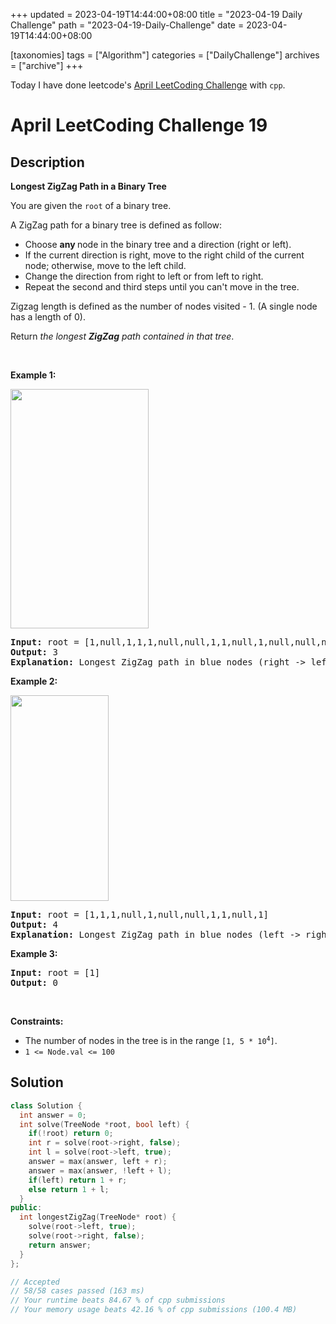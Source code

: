 +++
updated = 2023-04-19T14:44:00+08:00
title = "2023-04-19 Daily Challenge"
path = "2023-04-19-Daily-Challenge"
date = 2023-04-19T14:44:00+08:00

[taxonomies]
tags = ["Algorithm"]
categories = ["DailyChallenge"]
archives = ["archive"]
+++

Today I have done leetcode's [April LeetCoding Challenge](https://leetcode.com/problems/longest-zigzag-path-in-a-binary-tree/) with `cpp`.

<!-- more -->

# April LeetCoding Challenge 19

## Description

**Longest ZigZag Path in a Binary Tree**

<p>You are given the <code>root</code> of a binary tree.</p>

<p>A ZigZag path for a binary tree is defined as follow:</p>

<ul>
	<li>Choose <strong>any </strong>node in the binary tree and a direction (right or left).</li>
	<li>If the current direction is right, move to the right child of the current node; otherwise, move to the left child.</li>
	<li>Change the direction from right to left or from left to right.</li>
	<li>Repeat the second and third steps until you can&#39;t move in the tree.</li>
</ul>

<p>Zigzag length is defined as the number of nodes visited - 1. (A single node has a length of 0).</p>

<p>Return <em>the longest <strong>ZigZag</strong> path contained in that tree</em>.</p>

<p>&nbsp;</p>
<p><strong class="example">Example 1:</strong></p>
<img alt="" src="https://assets.leetcode.com/uploads/2020/01/22/sample_1_1702.png" style="width: 221px; height: 383px;" />
<pre>
<strong>Input:</strong> root = [1,null,1,1,1,null,null,1,1,null,1,null,null,null,1,null,1]
<strong>Output:</strong> 3
<strong>Explanation:</strong> Longest ZigZag path in blue nodes (right -&gt; left -&gt; right).
</pre>

<p><strong class="example">Example 2:</strong></p>
<img alt="" src="https://assets.leetcode.com/uploads/2020/01/22/sample_2_1702.png" style="width: 157px; height: 329px;" />
<pre>
<strong>Input:</strong> root = [1,1,1,null,1,null,null,1,1,null,1]
<strong>Output:</strong> 4
<strong>Explanation:</strong> Longest ZigZag path in blue nodes (left -&gt; right -&gt; left -&gt; right).
</pre>

<p><strong class="example">Example 3:</strong></p>

<pre>
<strong>Input:</strong> root = [1]
<strong>Output:</strong> 0
</pre>

<p>&nbsp;</p>
<p><strong>Constraints:</strong></p>

<ul>
	<li>The number of nodes in the tree is in the range <code>[1, 5 * 10<sup>4</sup>]</code>.</li>
	<li><code>1 &lt;= Node.val &lt;= 100</code></li>
</ul>


## Solution

``` cpp
class Solution {
  int answer = 0;
  int solve(TreeNode *root, bool left) {
    if(!root) return 0;
    int r = solve(root->right, false);
    int l = solve(root->left, true);
    answer = max(answer, left + r);
    answer = max(answer, !left + l);
    if(left) return 1 + r;
    else return 1 + l;
  }
public:
  int longestZigZag(TreeNode* root) {
    solve(root->left, true);
    solve(root->right, false);
    return answer;
  }
};

// Accepted
// 58/58 cases passed (163 ms)
// Your runtime beats 84.67 % of cpp submissions
// Your memory usage beats 42.16 % of cpp submissions (100.4 MB)
```
